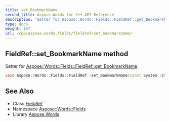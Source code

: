 ```yaml
---
title: set_BookmarkName
second_title: Aspose.Words for C++ API Reference
description: 'Setter for Aspose::Words::Fields::FieldRef::get_BookmarkName.'
type: docs
weight: 157
url: /cpp/aspose.words.fields/fieldref/set_bookmarkname/
---
```

## FieldRef::set_BookmarkName method


Setter for [Aspose::Words::Fields::FieldRef::get_BookmarkName](../get_bookmarkname/).

```cpp
void Aspose::Words::Fields::FieldRef::set_BookmarkName(const System::String &value)
```

## See Also

* Class [FieldRef](../)
* Namespace [Aspose::Words::Fields](../../)
* Library [Aspose.Words](../../../)
